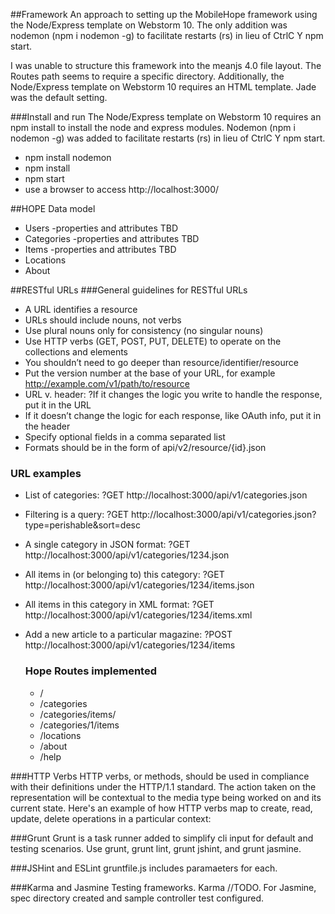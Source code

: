 ##Framework
An approach to setting up the MobileHope framework using the Node/Express template on Webstorm 10.  The only addition was nodemon  (npm i nodemon -g) to facilitate restarts (rs) in lieu of CtrlC Y npm start.

I was unable to structure this framework into the meanjs 4.0 file layout.  The Routes path seems to require a specific directory.
Additionally, the Node/Express template on Webstorm 10 requires an HTML template.
Jade was the default setting.

###Install and run
The Node/Express template on Webstorm 10 requires an npm install to install the node and express modules.
Nodemon  (npm i nodemon -g) was added to facilitate restarts (rs) in lieu of CtrlC Y npm start.

* npm install nodemon
* npm install
* npm start
* use a browser to access http://localhost:3000/

##HOPE Data model
* Users -properties and attributes TBD
* Categories -properties and attributes TBD
* Items -properties and attributes TBD
* Locations
* About

##RESTful URLs
###General guidelines for RESTful URLs
* A URL identifies a resource
* URLs should include nouns, not verbs
* Use plural nouns only for consistency (no singular nouns)
* Use HTTP verbs (GET, POST, PUT, DELETE) to operate on the collections and elements
* You shouldn’t need to go deeper than resource/identifier/resource
* Put the version number at the base of your URL, for example http://example.com/v1/path/to/resource
* URL v. header: ?If it changes the logic you write to handle the response, put it in the URL
* If it doesn’t change the logic for each response, like OAuth info, put it in the header
* Specify optional fields in a comma separated list
* Formats should be in the form of api/v2/resource/{id}.json

### URL examples

* List of categories: ?GET http://localhost:3000/api/v1/categories.json
* Filtering is a query: ?GET http://localhost:3000/api/v1/categories.json?type=perishable&sort=desc
* A single category in JSON format: ?GET http://localhost:3000/api/v1/categories/1234.json
* All items in (or belonging to) this category: ?GET http://localhost:3000/api/v1/categories/1234/items.json
* All items in this category in XML format: ?GET http://localhost:3000/api/v1/categories/1234/items.xml
* Add a new article to a particular magazine: ?POST http://localhost:3000/api/v1/categories/1234/items

   ### Hope Routes implemented
     
     * /
     * /categories
     * /categories/items/
     * /categories/1/items
     * /locations
     * /about
     * /help


###HTTP Verbs
HTTP verbs, or methods, should be used in compliance with their definitions under the HTTP/1.1 standard.
The action taken on the representation will be contextual to the media type being worked on and
its current state. Here's an example of how HTTP verbs map to create, read, update, delete operations
in a particular context:




###Grunt
Grunt is a task runner added to simplify cli input for default and testing scenarios.  Use grunt, grunt lint, grunt jshint, and grunt jasmine.

###JSHint and ESLint
gruntfile.js includes paramaeters for each.  

###Karma and Jasmine
Testing frameworks.  Karma //TODO.  For Jasmine, spec directory created and sample controller test configured.
